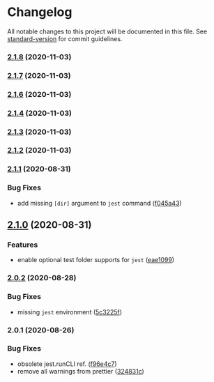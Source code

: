 # Changelog

All notable changes to this project will be documented in this file. See [standard-version](https://github.com/conventional-changelog/standard-version) for commit guidelines.

### [2.1.8](https://github.com/jimzhan/esnext-scripts/compare/v2.1.7...v2.1.8) (2020-11-03)

### [2.1.7](https://github.com/jimzhan/esnext-scripts/compare/v2.1.6...v2.1.7) (2020-11-03)

### [2.1.6](https://github.com/jimzhan/esnext-scripts/compare/v2.1.4...v2.1.6) (2020-11-03)

### [2.1.4](https://github.com/jimzhan/esnext-scripts/compare/v2.1.3...v2.1.4) (2020-11-03)

### [2.1.3](https://github.com/jimzhan/esnext-scripts/compare/v2.1.2...v2.1.3) (2020-11-03)

### [2.1.2](https://github.com/jimzhan/esnext-scripts/compare/v2.1.1...v2.1.2) (2020-11-03)

### [2.1.1](https://github.com/jimzhan/esnext-scripts/compare/v2.1.0...v2.1.1) (2020-08-31)


### Bug Fixes

* add missing `[dir]` argument to `jest` command ([f045a43](https://github.com/jimzhan/esnext-scripts/commit/f045a43e2fa851b72196253ed4293fea3c41f4ee))

## [2.1.0](https://github.com/jimzhan/esnext-scripts/compare/v2.0.2...v2.1.0) (2020-08-31)


### Features

* enable optional test folder supports for `jest` ([eae1099](https://github.com/jimzhan/esnext-scripts/commit/eae1099b2d3d4b76ee678a3331a0dc04d93772b7))

### [2.0.2](https://github.com/jimzhan/esnext-scripts/compare/v2.0.1...v2.0.2) (2020-08-28)


### Bug Fixes

* missing `jest` environment ([5c3225f](https://github.com/jimzhan/esnext-scripts/commit/5c3225ff9870015de77bc80368b52ddd1912d838))

### 2.0.1 (2020-08-26)


### Bug Fixes

* obsolete jest.runCLI ref. ([f96e4c7](https://github.com/jimzhan/esnext-scripts/commit/f96e4c7a10a963b8aa05eeeb8d8004815f55212b))
* remove all warnings from prettier ([324831c](https://github.com/jimzhan/esnext-scripts/commit/324831c0546b486bf64e5a5931413f64badf085e))
